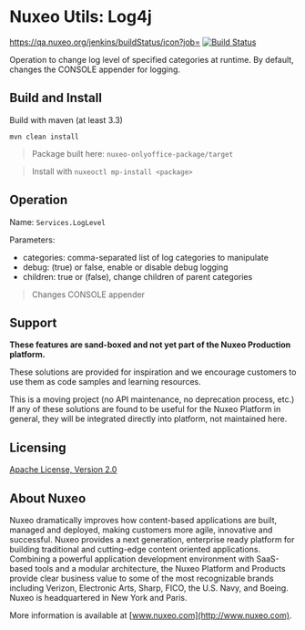 # Nuxeo Utils: Log4j
https://qa.nuxeo.org/jenkins/buildStatus/icon?job=
[![Build Status](https://qa.nuxeo.org/jenkins/buildStatus/icon?job=Sandbox/sandbox_nuxeo-log4j-utils-master)](https://qa.nuxeo.org/jenkins/view/Sandbox/job/Sandbox/job/sandbox_nuxeo-log4j-utils-master/)

Operation to change log level of specified categories at runtime.  By default, changes the CONSOLE appender for logging.

## Build and Install

Build with maven (at least 3.3)

```
mvn clean install
```
> Package built here: `nuxeo-onlyoffice-package/target`

> Install with `nuxeoctl mp-install <package>`

## Operation

Name: `Services.LogLevel`

Parameters:
- categories: comma-separated list of log categories to manipulate
- debug: (true) or false, enable or disable debug logging
- children: true or (false), change children of parent categories

> Changes CONSOLE appender

## Support

**These features are sand-boxed and not yet part of the Nuxeo Production platform.**

These solutions are provided for inspiration and we encourage customers to use them as code samples and learning resources.

This is a moving project (no API maintenance, no deprecation process, etc.) If any of these solutions are found to be useful for the Nuxeo Platform in general, they will be integrated directly into platform, not maintained here.

## Licensing

[Apache License, Version 2.0](http://www.apache.org/licenses/LICENSE-2.0)

## About Nuxeo

Nuxeo dramatically improves how content-based applications are built, managed and deployed, making customers more agile, innovative and successful. Nuxeo provides a next generation, enterprise ready platform for building traditional and cutting-edge content oriented applications. Combining a powerful application development environment with SaaS-based tools and a modular architecture, the Nuxeo Platform and Products provide clear business value to some of the most recognizable brands including Verizon, Electronic Arts, Sharp, FICO, the U.S. Navy, and Boeing. Nuxeo is headquartered in New York and Paris.

More information is available at [www.nuxeo.com](http://www.nuxeo.com).

